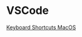# VSCode

[Keyboard Shortcuts MacOS](https://code.visualstudio.com/shortcuts/keyboard-shortcuts-macos.pdf)